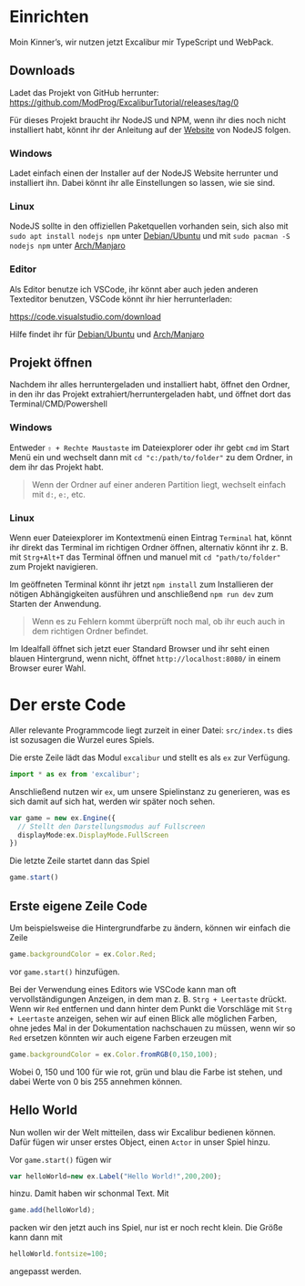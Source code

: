 # Einrichten

Moin Kinner’s, wir nutzen jetzt Excalibur mir TypeScript und WebPack.

## Downloads

Ladet das Projekt von GitHub herrunter: https://github.com/ModProg/ExcaliburTutorial/releases/tag/0

Für dieses Projekt braucht ihr NodeJS und NPM, wenn ihr dies noch nicht installiert habt, könnt ihr der Anleitung auf der [Website](https://nodejs.org/de/) von NodeJS folgen.

### Windows 

Ladet einfach einen der Installer auf der NodeJS Website herrunter und installiert ihn. Dabei könnt ihr alle Einstellungen so lassen, wie sie sind.

### Linux

NodeJS sollte in den offiziellen Paketquellen vorhanden sein, sich also mit `sudo apt install nodejs npm` unter [Debian/Ubuntu](https://wiki.ubuntuusers.de/Node.js/) und mit `sudo pacman -S nodejs npm` unter [Arch/Manjaro](https://wiki.archlinux.org/index.php/Node.js)

### Editor
Als Editor benutze ich VSCode, ihr könnt aber auch jeden anderen Texteditor benutzen, VSCode könnt ihr hier herrunterladen:

https://code.visualstudio.com/download

Hilfe findet ihr für [Debian/Ubuntu](https://wiki.ubuntuusers.de/Visual_Studio_Code/) und [Arch/Manjaro](https://wiki.archlinux.org/index.php/Visual_Studio_Code)

## Projekt öffnen

Nachdem ihr alles herruntergeladen und installiert habt, öffnet den Ordner, in den ihr das Projekt extrahiert/herruntergeladen habt, und öffnet dort das Terminal/CMD/Powershell

### Windows

Entweder `⇧ + Rechte Maustaste` im Dateiexplorer oder ihr gebt `cmd` im Start Menü ein und wechselt dann mit `cd "c:/path/to/folder"` zu dem Ordner, in dem ihr das Projekt habt. 

> Wenn der Ordner auf einer anderen Partition liegt, wechselt einfach mit `d:`, `e:`, etc.

### Linux

Wenn euer Dateiexplorer im Kontextmenü einen Eintrag `Terminal` hat, könnt ihr direkt das Terminal im richtigen Ordner öffnen, alternativ könnt ihr z. B. mit `Strg+Alt+T` das Terminal öffnen und manuel mit `cd "path/to/folder"` zum Projekt navigieren.

Im geöffneten Terminal könnt ihr jetzt `npm install` zum Installieren der nötigen Abhängigkeiten ausführen und anschließend `npm run dev` zum Starten der Anwendung. 

> Wenn es zu Fehlern kommt überprüft noch mal, ob ihr euch auch in dem richtigen Ordner befindet.

Im Idealfall öffnet sich jetzt euer Standard Browser und ihr seht einen blauen Hintergrund, wenn nicht, öffnet `http://localhost:8080/` in einem Browser eurer Wahl.

# Der erste Code

Aller relevante Programmcode liegt zurzeit in einer Datei: `src/index.ts` dies ist sozusagen die Wurzel eures Spiels. 

Die erste Zeile lädt das Modul `excalibur` und stellt es als `ex` zur Verfügung.

```typescript
import * as ex from 'excalibur';
```

Anschließend nutzen wir `ex`, um unsere Spielinstanz zu generieren, was es sich damit auf sich hat, werden wir später noch sehen.

```typescript
var game = new ex.Engine({
  // Stellt den Darstellungsmodus auf Fullscreen
  displayMode:ex.DisplayMode.FullScreen
})
```

Die letzte Zeile startet dann das Spiel

```typescript
game.start()
```

## Erste eigene Zeile Code

Um beispielsweise die Hintergrundfarbe zu ändern, können wir einfach die Zeile

```typescript
game.backgroundColor = ex.Color.Red;
```

vor `game.start()` hinzufügen.

Bei der Verwendung eines Editors wie VSCode kann man oft vervollständigungen Anzeigen, in dem man z. B. `Strg + Leertaste` drückt. Wenn wir `Red` entfernen und dann hinter dem Punkt die Vorschläge mit `Strg + Leertaste` anzeigen, sehen wir auf einen Blick alle möglichen Farben, ohne jedes Mal in der Dokumentation nachschauen zu müssen, wenn wir so `Red` ersetzen könnten wir auch eigene Farben erzeugen mit

```typescript
game.backgroundColor = ex.Color.fromRGB(0,150,100);
```

Wobei 0, 150 und 100 für wie rot, grün und blau die Farbe ist stehen, und dabei Werte von 0 bis 255 annehmen können.

## Hello World

Nun wollen wir der Welt mitteilen, dass wir Excalibur bedienen können. Dafür fügen wir unser erstes Object, einen `Actor` in unser Spiel hinzu.

Vor `game.start()` fügen wir 
```typescript
var helloWorld=new ex.Label("Hello World!",200,200);
```
hinzu. Damit haben wir schonmal Text. Mit

```typescript
game.add(helloWorld);
```

packen wir den jetzt auch ins Spiel, nur ist er noch recht klein. Die Größe kann dann mit

```typescript
helloWorld.fontsize=100;
```

angepasst werden.
